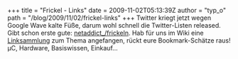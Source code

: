 +++
title = "Frickel - Links"
date = 2009-11-02T05:13:39Z
author = "typ_o"
path = "/blog/2009/11/02/frickel-links"
+++
Twitter kriegt jetzt wegen Google Wave kalte Füße, darum wohl schnell
die Twitter-Listen released. Gibt schon erste gute:
[netaddict\_/frickeln](http://twitter.com/netaddict_/frickeln). Hab für
uns im Wiki eine
[Linksammlung](http://flipdot.org/wiki/index.php?title=Links) zum Thema
angefangen, rückt eure Bookmark-Schätze raus\! µC, Hardware,
Basiswissen, Einkauf...
